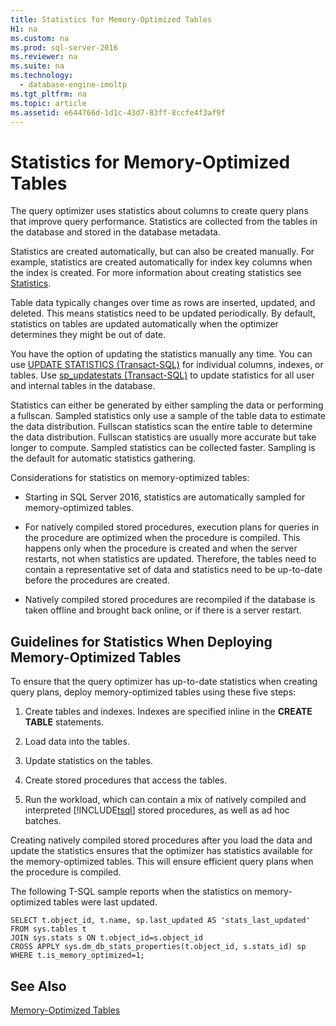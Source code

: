 ```yaml
---
title: Statistics for Memory-Optimized Tables
H1: na
ms.custom: na
ms.prod: sql-server-2016
ms.reviewer: na
ms.suite: na
ms.technology: 
  - database-engine-imoltp
ms.tgt_pltfrm: na
ms.topic: article
ms.assetid: e644766d-1d1c-43d7-83ff-8ccfe4f3af9f
---
```

# Statistics for Memory-Optimized Tables
  The query optimizer uses statistics about columns to create query plans that improve query performance. Statistics are collected from the tables in the database and stored in the database metadata.  
  
 Statistics are created automatically, but can also be created manually. For example, statistics are created automatically for index key columns when the index is created. For more information about creating statistics see [Statistics](../../Topics/TopicNameNotContainA/Statistics.md).  
  
 Table data typically changes over time as rows are inserted, updated, and deleted. This means statistics need to be updated periodically. By default, statistics on tables are updated automatically when the optimizer determines they might be out of date.  
  
 You have the option of updating the statistics manually any time. You can use [UPDATE STATISTICS &#40;Transact-SQL&#41;](../Topic/UPDATE%20STATISTICS%20\(Transact-SQL\).md) for individual columns, indexes, or tables. Use [sp_updatestats &#40;Transact-SQL&#41;](../Topic/sp_updatestats%20\(Transact-SQL\).md) to update statistics for all user and internal tables in the database.  
  
 Statistics can either be generated by either sampling the data or performing a fullscan. Sampled statistics only use a sample of the table data to estimate the data distribution. Fullscan statistics scan the entire table to determine the data distribution. Fullscan statistics are usually more accurate but take longer to compute. Sampled statistics can be collected faster. Sampling is the default for automatic statistics gathering.  
  
 Considerations for statistics on memory\-optimized tables:  
  
-   Starting in SQL Server 2016, statistics are automatically sampled for memory\-optimized tables.  
  
-   For natively compiled stored procedures, execution plans for queries in the procedure are optimized when the procedure is compiled. This happens only when the procedure is created and when the server restarts, not when statistics are updated. Therefore, the tables need to contain a representative set of data and statistics need to be up\-to\-date before the procedures are created.  
  
-   Natively compiled stored procedures are recompiled if the database is taken offline and brought back online, or if there is a server restart.  
  
## Guidelines for Statistics When Deploying Memory\-Optimized Tables  
 To ensure that the query optimizer has up\-to\-date statistics when creating query plans, deploy memory\-optimized tables using these five steps:  
  
1.  Create tables and indexes. Indexes are specified inline in the **CREATE TABLE** statements.  
  
2.  Load data into the tables.  
  
3.  Update statistics on the tables.  
  
4.  Create stored procedures that access the tables.  
  
5.  Run the workload, which can contain a mix of natively compiled and interpreted [!INCLUDE[tsql](../../Token/Other/tsql_md.md)] stored procedures, as well as ad hoc batches.  
  
 Creating natively compiled stored procedures after you load the data and update the statistics ensures that the optimizer has statistics available for the memory\-optimized tables. This will ensure efficient query plans when the procedure is compiled.  
  
 The following T\-SQL sample reports when the statistics on memory\-optimized tables were last updated.  
  
```tsql  
SELECT t.object_id, t.name, sp.last_updated AS 'stats_last_updated'  
FROM sys.tables t  
JOIN sys.stats s ON t.object_id=s.object_id  
CROSS APPLY sys.dm_db_stats_properties(t.object_id, s.stats_id) sp  
WHERE t.is_memory_optimized=1;  
```  
  
## See Also  
 [Memory-Optimized Tables](../../Topics/TopicNameNotContainA/Memory-Optimized-Tables.md)  
  
  